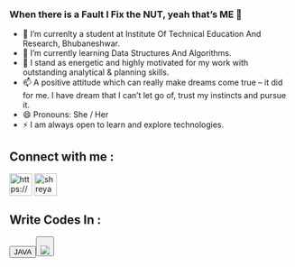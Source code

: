 ### When there is a Fault I Fix the NUT, yeah that’s ME 👋

- 🔭 I’m currenlty a student at Institute Of Technical Education And Research, Bhubaneshwar.
- 🌱 I’m currently learning Data Structures And Algorithms.
- 💬 I stand as energetic and highly motivated for my work with outstanding analytical & planning skills.
- 📫 A positive attitude which can really make dreams come true – it did for me. I have dream that I can’t let go of, trust my instincts and pursue it. 
- 😄 Pronouns: She / Her
- ⚡ I am always open to learn and explore technologies. 

## Connect with me :

<p align="left">
<a href=https://www.instagram.com/_shreya_singh_47/ target="blank"><img align="center" src=https://cdn.jsdelivr.net/npm/simple-icons@3.0.1/icons/instagram.svg alt="https://www.instagram.com/in/shreya_singh/" height="40" width="40" /></a>
<a href=https://www.linkedin.com/in/shreya-singh-a61a781a5 target="blank"><img align="center" src=https://cdn.jsdelivr.net/npm/simple-icons@3.0.1/icons/linkedin.svg alt="shreya" height="40" width="40" /></a>
</p>

## Write Codes In :
<button> JAVA <button>

<img src="https://github-readme-stats.vercel.app/api?username=Shreya479&&show_icons=true&title_color=ffffff&icon_color=bb2acf&text_color=daf7dc&bg_color=151515">
